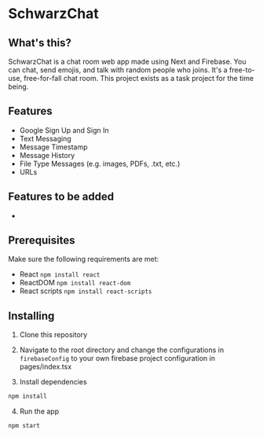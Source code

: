 # SchwarzChat

## What's this?

SchwarzChat is a chat room web app made using Next and Firebase. You can chat, send emojis, and talk with random people who joins. It's a free-to-use, free-for-fall chat room. This project exists as a task project for the time being.

## Features

- Google Sign Up and Sign In
- Text Messaging
- Message Timestamp
- Message History
- File Type Messages (e.g. images, PDFs, .txt, etc.)
- URLs

## Features to be added

-

## Prerequisites

Make sure the following requirements are met:

- React `npm install react`
- ReactDOM `npm install react-dom`
- React scripts `npm install react-scripts`

## Installing

1. Clone this repository

2. Navigate to the root directory and change the configurations in `firebaseConfig` to your own firebase project configuration in pages/index.tsx

3. Install dependencies

```javascript
npm install
```
4. Run the app

```javascript
npm start
```